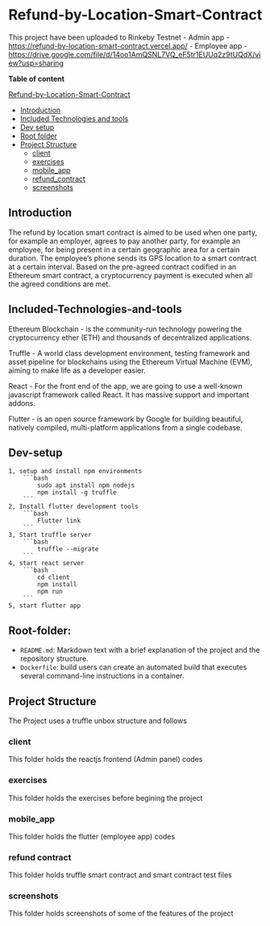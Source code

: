 # Refund-by-Location-Smart-Contract

This project have been uploaded to Rinkeby Testnet
    - Admin app - https://refund-by-location-smart-contract.vercel.app/
    - Employee app - https://drive.google.com/file/d/14oo1AmQSNL7VQ_eF5tr1EUUq2z9tUQdX/view?usp=sharing

**Table of content**

 [Refund-by-Location-Smart-Contract](#Refund-by-Location-Smart-Contract)
  - [Introduction](#Introduction)
  - [Included Technologies and tools](#Included-Technologies-and-tools)
  - [Dev setup](#Dev-setup)
  - [Root folder](#Root-folder)
  - [Project Structure](#project-structure)
    - [client](#client)
    - [exercises](#exercises)
    - [mobile_app](#mobile_app)
    - [refund_contract](#refund_contract)
    - [screenshots](#screenshots)

## Introduction

<p>
The refund by location smart contract is aimed to be used when one party, for example an employer, agrees to pay another party, for example an employee, for being present in a certain geographic area for a certain duration. The employee’s phone sends its GPS location to a smart contract at a certain interval. Based on the pre-agreed contract codified in an Ethereum smart contract, a cryptocurrency payment is executed when all the agreed conditions are met.  
</p>



## Included-Technologies-and-tools

<p>
Ethereum Blockchain - is the community-run technology powering the cryptocurrency ether (ETH) and thousands of decentralized applications.
</p>
<p>
Truffle - A world class development environment, testing framework and asset pipeline for blockchains using the Ethereum Virtual Machine (EVM), aiming to make life as a developer easier.
</p>

<p>
React - For the front end of the app, we are going to use a well-known javascript framework called React. It has massive support and important addons.
</p>

<p>
Flutter -  is an open source framework by Google for building beautiful, natively compiled, multi-platform applications from a single codebase.
</p>

## Dev-setup

    1, setup and install npm environments
        ```bash
            sudo apt install npm nodejs
            npm install -g truffle 
        ```
    2, Install flutter development tools
        ```bash
            Flutter link
        ```
    3, Start truffle server
        ```bash
            truffle --migrate
        ```
    4, start react server
        ```bash
            cd client
            npm install
            npm run
        ```
    5, start flutter app

## Root-folder:

- `README.md`: Markdown text with a brief explanation of the project and the repository structure.
- `Dockerfile`: build users can create an automated build that executes several command-line instructions in a container.

## Project Structure
The Project uses a truffle unbox structure and follows 

### client 
This folder holds the reactjs frontend (Admin panel) codes
### exercises
This folder holds the exercises before begining the project
### mobile_app 
This folder holds the flutter (employee app) codes
### refund contract
This folder holds truffle smart contract and smart contract test files 
### screenshots
This folder holds screenshots of some of the features of the project